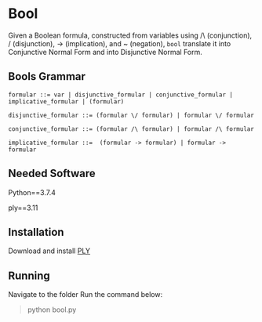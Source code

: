 # Bool

Given a Boolean formula, constructed from variables using /\ (conjunction), \/ (disjunction), -> (implication), and ~ (negation), `bool` translate it into Conjunctive Normal Form and into Disjunctive Normal Form.

## Bools Grammar
```
formular ::= var | disjunctive_formular | conjunctive_formular | implicative_formular | (formular)

disjunctive_formular ::= (formular \/ formular) | formular \/ formular

conjunctive_formular ::= (formular /\ formular) | formular /\ formular

implicative_formular ::=  (formular -> formular) | formular -> formular
```

## Needed Software

Python==3.7.4

ply==3.11

## Installation
Download and install [PLY](https://www.dabeaz.com/ply/)

## Running 
Navigate to the folder
Run the command below:
> python bool.py 

